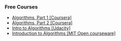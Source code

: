 ### Free Courses
* [Algorithms, Part 1 [Coursera]](https://www.coursera.org/learn/algorithms-part1)
* [Algorithms, Part 2 [Coursera]](https://www.coursera.org/learn/algorithms-part2)
* [Intro to Algorithms [Udacity]](https://www.udacity.com/course/intro-to-algorithms--cs215)
* [Introduction to Algorithms [MIT Open courseware]](https://ocw.mit.edu/courses/electrical-engineering-and-computer-science/6-006-introduction-to-algorithms-spring-2008/)
